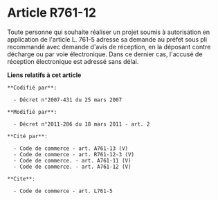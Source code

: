 # Article R761-12

Toute personne qui souhaite réaliser un projet soumis à autorisation en application de l'article L. 761-5 adresse sa demande
au préfet sous pli recommandé avec demande d'avis de réception, en la déposant contre décharge ou par voie électronique. Dans
ce dernier cas, l'accusé de réception électronique est adressé sans délai.

**Liens relatifs à cet article**

	**Codifié par**:

	  - Décret n°2007-431 du 25 mars 2007

	**Modifié par**:

	  - Décret n°2011-286 du 18 mars 2011 - art. 2

	**Cité par**:

	  - Code de commerce - art. A761-13 (V)
	  - Code de commerce - art. R761-12-3 (V)
	  - Code de commerce. - art. A761-11 (V)
	  - Code de commerce. - art. A761-12 (V)

	**Cite**:

	  - Code de commerce - art. L761-5
